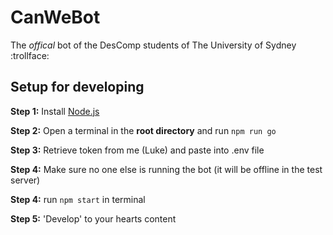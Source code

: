 # CanWeBot
The _offical_ bot of the DesComp students of The University of Sydney :trollface:

## Setup for developing
**Step 1:** Install [Node.js](https://nodejs.org/en/)

**Step 2:** Open a terminal in the **root directory** and run `npm run go`

**Step 3:** Retrieve token from me (Luke) and paste into .env file

**Step 4:** Make sure no one else is running the bot (it will be offline in the test server)

**Step 4:** run `npm start` in terminal

**Step 5:** 'Develop' to your hearts content
